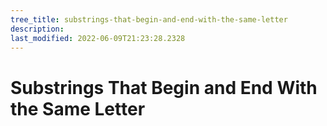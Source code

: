```yaml
---
tree_title: substrings-that-begin-and-end-with-the-same-letter
description: 
last_modified: 2022-06-09T21:23:28.2328
---
```


# Substrings That Begin and End With the Same Letter
